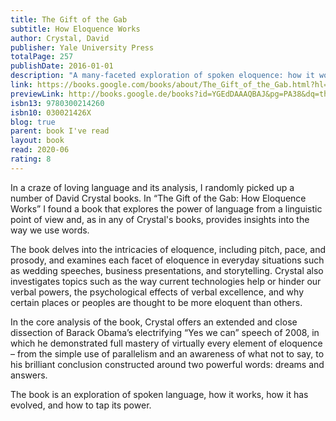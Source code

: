 ```yaml
---  
title: The Gift of the Gab  
subtitle: How Eloquence Works  
author: Crystal, David  
publisher: Yale University Press  
totalPage: 257  
publishDate: 2016-01-01  
description: "A many-faceted exploration of spoken eloquence: how it works, how it has evolved, and how to tap its remarkable power We all know eloquence when we hear it. But what exactly is it? And how might we gain more of it for ourselves? This entertaining and, yes, eloquent book illuminates the power of language from a linguistic point of view and provides fascinating insights into the way we use words. David Crystal, a world-renowned expert on the history and usage of the English language, probes the intricate workings of eloquence. His lively analysis encompasses everyday situations (wedding speeches, business presentations, storytelling) as well as the oratory of great public gatherings. Crystal focuses on the here and now of eloquent speaking--from pitch, pace, and prosody to jokes, appropriateness, and how to wield a microphone. He explains what is going on moment by moment and examines each facet of eloquence. He also investigates topics such as the way current technologies help or hinder our verbal powers, the psychological effects of verbal excellence, and why certain places or peoples are thought to be more eloquent than others. In the core analysis of the book, Crystal offers an extended and close dissection of Barack Obama's electrifying &quot;Yes we can&quot; speech of 2008, in which the president demonstrated full mastery of virtually every element of eloquence--from the simple use of parallelism and an awareness of what not to say, to his brilliant conclusion constructed around two powerful words: dreams and answers."  
link: https://books.google.com/books/about/The_Gift_of_the_Gab.html?hl=&id=YGEdDAAAQBAJ  
previewLink: http://books.google.de/books?id=YGEdDAAAQBAJ&pg=PA38&dq=the+gift+of+the+gab&hl=&as_pt=BOOKS&cd=1&source=gbs_api  
isbn13: 9780300214260  
isbn10: 030021426X  
blog: true  
parent: book I've read  
layout: book  
read: 2020-06  
rating: 8  
---  
```

  
In a craze of loving language and its analysis, I randomly picked up a number of David Crystal books.  In “The Gift of the Gab: How Eloquence Works” I found a book that explores the power of language from a linguistic point of view and, as in any of Crystal's books, provides insights into the way we use words.  
  
The book delves into the intricacies of eloquence, including pitch, pace, and prosody, and examines each facet of eloquence in everyday situations such as wedding speeches, business presentations, and storytelling. Crystal also investigates topics such as the way current technologies help or hinder our verbal powers, the psychological effects of verbal excellence, and why certain places or peoples are thought to be more eloquent than others.  
  
In the core analysis of the book, Crystal offers an extended and close dissection of Barack Obama’s electrifying “Yes we can” speech of 2008, in which he demonstrated full mastery of virtually every element of eloquence – from the simple use of parallelism and an awareness of what not to say, to his brilliant conclusion constructed around two powerful words: dreams and answers.   
  
The book is an exploration of spoken language, how it works, how it has evolved, and how to tap its power.